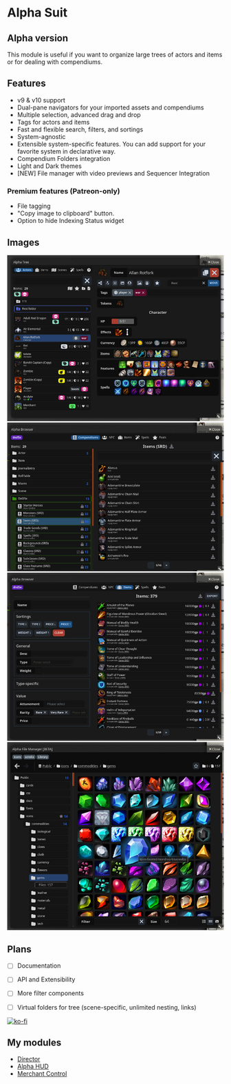 # Alpha Suit

## Alpha version

This module is useful if you want to organize large trees of actors and items or for dealing with compendiums.

## Features
- v9 & v10 support
- Dual-pane navigators for your imported assets and compendiums
- Multiple selection, advanced drag and drop
- Tags for actors and items
- Fast and flexible search, filters, and sortings
- System-agnostic
- Extensible system-specific features. You can add support for your favorite system in declarative way.
- Compendium Folders integration
- Light and Dark themes
- [NEW] File manager with video previews and Sequencer Integration

### Premium features (Patreon-only)
- File tagging
- "Copy image to clipboard" button.
- Option to hide Indexing Status widget

## Images
![tree](/assets/tree-main.png)
![browser main](/assets/browser-main.png)
![browser advanced](/assets/browser-advanced.png)
![file manager](/assets/file-manager.png)

## Plans
- [ ] Documentation
- [ ] API and Extensibility
- [ ] More filter components
- [ ] Virtual folders for tree (scene-specific, unlimited nesting, links)


[![ko-fi](https://ko-fi.com/img/githubbutton_sm.svg)](https://ko-fi.com/averrin)

## My modules
- [Director](https://github.com/averrin/director)
- [Alpha HUD](https://github.com/averrin/alpha-hud)
- [Merchant Control](https://github.com/averrin/merchant-control)
